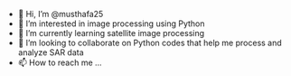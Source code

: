 - 👋 Hi, I’m @musthafa25
- 👀 I’m interested in image processing using Python
- 🌱 I’m currently learning satellite image processing
- 💞️ I’m looking to collaborate on Python codes that help me process and analyze SAR data 
- 📫 How to reach me ...

<!---
musthafa25/musthafa25 is a ✨ special ✨ repository because its `README.md` (this file) appears on your GitHub profile.
You can click the Preview link to take a look at your changes.
--->

